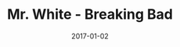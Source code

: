 ---
location: /assets/img/artwork/mr_white.jpg
cover: /assets/img/artwork/covers/mr_white.jpg
title: Mr. White - Breaking Bad
date: 2017-01-02
tags: 
  - pencil
---